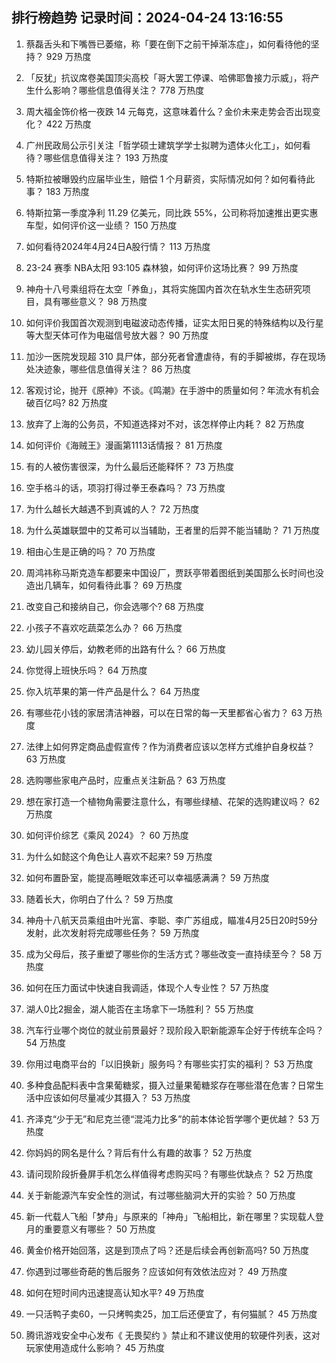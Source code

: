 
## 排行榜趋势 记录时间：2024-04-24 13:16:55
  
  1. 蔡磊舌头和下嘴唇已萎缩，称「要在倒下之前干掉渐冻症」，如何看待他的坚持？ 929 万热度
    
  2. 「反犹」抗议席卷美国顶尖高校「哥大罢工停课、哈佛耶鲁接力示威」，将产生什么影响？哪些信息值得关注？ 778 万热度
    
  3. 周大福金饰价格一夜跌 14 元每克，这意味着什么？金价未来走势会否出现变化？ 422 万热度
    
  4. 广州民政局公示引关注「哲学硕士建筑学学士拟聘为遗体火化工」，如何看待？哪些信息值得关注？ 193 万热度
    
  5. 特斯拉被曝毁约应届毕业生，赔偿 1 个月薪资，实际情况如何？如何看待此事？ 183 万热度
    
  6. 特斯拉第一季度净利 11.29 亿美元，同比跌 55%，公司称将加速推出更实惠车型，如何评价这一业绩？ 150 万热度
    
  7. 如何看待2024年4月24日A股行情？ 113 万热度
    
  8. 23-24 赛季 NBA太阳 93:105 森林狼，如何评价这场比赛？ 99 万热度
    
  9. 神舟十八号乘组将在太空「养鱼」，其将实施国内首次在轨水生生态研究项目，具有哪些意义？ 98 万热度
    
  10. 如何评价我国首次观测到电磁波动态传播，证实太阳日冕的特殊结构以及行星等大型天体可作为电磁信号放大器？ 90 万热度
    
  11. 加沙一医院发现超 310 具尸体，部分死者曾遭虐待，有的手脚被绑，存在现场处决迹象，哪些信息值得关注？ 86 万热度
    
  12. 客观讨论，抛开《原神》不谈。《鸣潮》在手游中的质量如何？年流水有机会破百亿吗? 82 万热度
    
  13. 放弃了上海的公务员，不知道选择对不对，该怎样停止内耗？ 82 万热度
    
  14. 如何评价《海贼王》漫画第1113话情报？ 81 万热度
    
  15. 有的人被伤害很深，为什么最后还能释怀？ 73 万热度
    
  16. 空手格斗的话，项羽打得过拳王泰森吗？ 73 万热度
    
  17. 为什么越长大越遇不到真诚的人？ 72 万热度
    
  18. 为什么英雄联盟中的艾希可以当辅助，王者里的后羿不能当辅助？ 71 万热度
    
  19. 相由心生是正确的吗？ 70 万热度
    
  20. 周鸿祎称马斯克造车都要来中国设厂，贾跃亭带着图纸到美国那么长时间也没造出几辆车，如何看待此事？ 69 万热度
    
  21. 改变自己和接纳自己，你会选哪个? 68 万热度
    
  22. 小孩子不喜欢吃蔬菜怎么办？ 66 万热度
    
  23. 幼儿园关停后，幼教老师的出路有什么？ 66 万热度
    
  24. 你觉得上班快乐吗？ 64 万热度
    
  25. 你入坑苹果的第一件产品是什么？ 64 万热度
    
  26. 有哪些花小钱的家居清洁神器，可以在日常的每一天里都省心省力？ 63 万热度
    
  27. 法律上如何界定商品虚假宣传？作为消费者应该以怎样方式维护自身权益？ 63 万热度
    
  28. 选购哪些家电产品时，应重点关注新品？ 63 万热度
    
  29. 想在家打造一个植物角需要注意什么，有哪些绿植、花架的选购建议吗？ 62 万热度
    
  30. 如何评价综艺《乘风 2024》？ 60 万热度
    
  31. 为什么如懿这个角色让人喜欢不起来? 59 万热度
    
  32. 如何布置卧室，能提高睡眠效率还可以幸福感满满？ 59 万热度
    
  33. 随着长大，你明白了什么？ 59 万热度
    
  34. 神舟十八航天员乘组由叶光富、李聪、李广苏组成，瞄准4月25日20时59分发射，此次发射将完成哪些任务？ 59 万热度
    
  35. 成为父母后，孩子重塑了哪些你的生活方式？哪些改变一直持续至今？ 58 万热度
    
  36. 如何在压力面试中快速自我调适，体现个人专业性？ 57 万热度
    
  37. 湖人0比2掘金，湖人能否在主场拿下一场胜利？ 55 万热度
    
  38. 汽车行业哪个岗位的就业前景最好？现阶段入职新能源车企好于传统车企吗？ 54 万热度
    
  39. 你用过电商平台的「以旧换新」服务吗？有哪些实打实的福利？ 53 万热度
    
  40. 多种食品配料表中含果葡糖浆，摄入过量果葡糖浆存在哪些潜在危害？日常生活中应该如何尽量减少其摄入？ 53 万热度
    
  41. 齐泽克“少于无”和尼克兰德“混沌力比多”的前本体论哲学哪个更优越？ 53 万热度
    
  42. 你妈妈的网名是什么？背后有什么有趣的故事？ 52 万热度
    
  43. 请问现阶段折叠屏手机怎么样值得考虑购买吗？有哪些优缺点？ 52 万热度
    
  44. 关于新能源汽车安全性的测试，有过哪些脑洞大开的实验？ 50 万热度
    
  45. 新一代载人飞船「梦舟」与原来的「神舟」飞船相比，新在哪里？实现载人登月的重要意义有哪些？ 50 万热度
    
  46. 黄金价格开始回落，这是到顶点了吗？还是后续会再创新高吗? 50 万热度
    
  47. 你遇到过哪些奇葩的售后服务？应该如何有效依法应对？ 49 万热度
    
  48. 如何在短时间内迅速提高认知水平? 49 万热度
    
  49. 一只活鸭子卖60，一只烤鸭卖25，加工后还便宜了，有何猫腻？ 45 万热度
    
  50. 腾讯游戏安全中心发布《 无畏契约 》禁止和不建议使用的软硬件列表，这对玩家使用造成什么影响？ 45 万热度
    